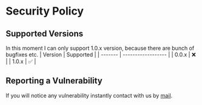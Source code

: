 # Security Policy

## Supported Versions
In this moment I can only support 1.0.x version, because there are bunch of bugfixes etc.
| Version | Supported          |
| ------- | ------------------ |
| 0.0.x   | :x:                |
| 1.0.x   | :white_check_mark: |


## Reporting a Vulnerability
If you will notice any vulnerability instantly contact with us by [mail](mailto:ra.chomczyk@gmail.com). 
